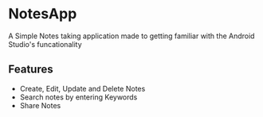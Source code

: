# NotesApp
A Simple Notes taking application made to getting familiar with the Android Studio's funcationality
  
## Features 
- Create, Edit, Update and Delete Notes
- Search notes by entering Keywords
- Share Notes

